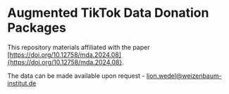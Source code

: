# Augmented TikTok Data Donation Packages

This repository materials affiliated with the paper [https://doi.org/10.12758/mda.2024.08]{https://doi.org/10.12758/mda.2024.08}.

The data can be made available upon request - lion.wedel@weizenbaum-institut.de


